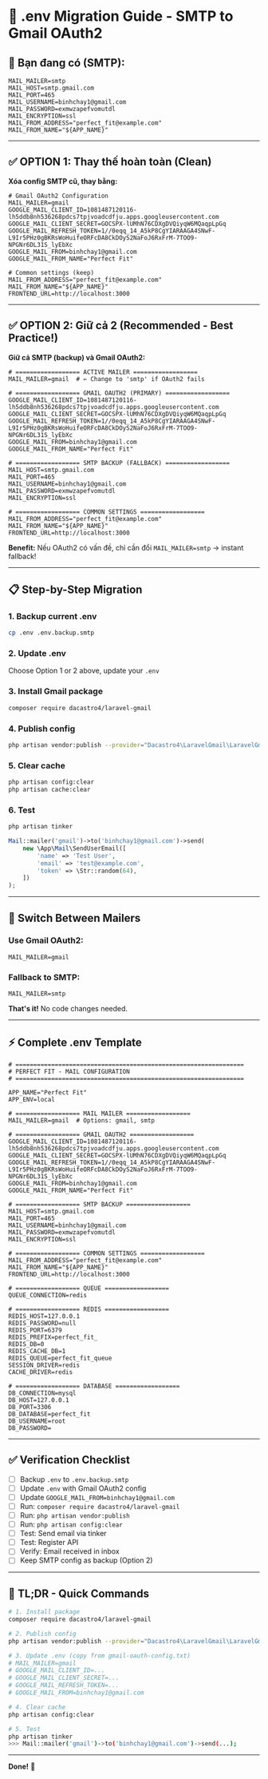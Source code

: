 # 📧 .env Migration Guide - SMTP to Gmail OAuth2

## 🔄 Bạn đang có (SMTP):

```env
MAIL_MAILER=smtp
MAIL_HOST=smtp.gmail.com
MAIL_PORT=465
MAIL_USERNAME=binhchay1@gmail.com
MAIL_PASSWORD=exmwzapefvomutdl
MAIL_ENCRYPTION=ssl
MAIL_FROM_ADDRESS="perfect_fit@example.com"
MAIL_FROM_NAME="${APP_NAME}"
```

---

## ✅ OPTION 1: Thay thế hoàn toàn (Clean)

**Xóa config SMTP cũ, thay bằng:**

```env
# Gmail OAuth2 Configuration
MAIL_MAILER=gmail
GOOGLE_MAIL_CLIENT_ID=1081487120116-lh5ddb8nh536268pdcs7tpjvoadcdfju.apps.googleusercontent.com
GOOGLE_MAIL_CLIENT_SECRET=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
GOOGLE_MAIL_REFRESH_TOKEN=1//0eqq_14_A5kP8CgYIARAAGA4SNwF-L9Ir5PHz0gBKRsWoHuifeORFcDA8CkDOyS2NaFoJ6RxFrM-7TOO9-NPGNr6DL31S_lyEbXc
GOOGLE_MAIL_FROM=binhchay1@gmail.com
GOOGLE_MAIL_FROM_NAME="Perfect Fit"

# Common settings (keep)
MAIL_FROM_ADDRESS="perfect_fit@example.com"
MAIL_FROM_NAME="${APP_NAME}"
FRONTEND_URL=http://localhost:3000
```

---

## ✅ OPTION 2: Giữ cả 2 (Recommended - Best Practice!)

**Giữ cả SMTP (backup) và Gmail OAuth2:**

```env
# ================== ACTIVE MAILER ==================
MAIL_MAILER=gmail  # ← Change to 'smtp' if OAuth2 fails

# ================== GMAIL OAUTH2 (PRIMARY) ==================
GOOGLE_MAIL_CLIENT_ID=1081487120116-lh5ddb8nh536268pdcs7tpjvoadcdfju.apps.googleusercontent.com
GOOGLE_MAIL_CLIENT_SECRET=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
GOOGLE_MAIL_REFRESH_TOKEN=1//0eqq_14_A5kP8CgYIARAAGA4SNwF-L9Ir5PHz0gBKRsWoHuifeORFcDA8CkDOyS2NaFoJ6RxFrM-7TOO9-NPGNr6DL31S_lyEbXc
GOOGLE_MAIL_FROM=binhchay1@gmail.com
GOOGLE_MAIL_FROM_NAME="Perfect Fit"

# ================== SMTP BACKUP (FALLBACK) ==================
MAIL_HOST=smtp.gmail.com
MAIL_PORT=465
MAIL_USERNAME=binhchay1@gmail.com
MAIL_PASSWORD=exmwzapefvomutdl
MAIL_ENCRYPTION=ssl

# ================== COMMON SETTINGS ==================
MAIL_FROM_ADDRESS="perfect_fit@example.com"
MAIL_FROM_NAME="${APP_NAME}"
FRONTEND_URL=http://localhost:3000
```

**Benefit:** Nếu OAuth2 có vấn đề, chỉ cần đổi `MAIL_MAILER=smtp` → instant fallback!

---

## 📋 Step-by-Step Migration

### 1. Backup current .env
```bash
cp .env .env.backup.smtp
```

### 2. Update .env
Choose Option 1 or 2 above, update your `.env`

### 3. Install Gmail package
```bash
composer require dacastro4/laravel-gmail
```

### 4. Publish config
```bash
php artisan vendor:publish --provider="Dacastro4\LaravelGmail\LaravelGmailServiceProvider"
```

### 5. Clear cache
```bash
php artisan config:clear
php artisan cache:clear
```

### 6. Test
```bash
php artisan tinker
```

```php
Mail::mailer('gmail')->to('binhchay1@gmail.com')->send(
    new \App\Mail\SendUserEmail([
        'name' => 'Test User',
        'email' => 'test@example.com',
        'token' => \Str::random(64),
    ])
);
```

---

## 🔄 Switch Between Mailers

### Use Gmail OAuth2:
```env
MAIL_MAILER=gmail
```

### Fallback to SMTP:
```env
MAIL_MAILER=smtp
```

**That's it!** No code changes needed.

---

## ⚡ Complete .env Template

```env
# ================================================================
# PERFECT FIT - MAIL CONFIGURATION
# ================================================================

APP_NAME="Perfect Fit"
APP_ENV=local

# ================== MAIL MAILER ==================
MAIL_MAILER=gmail  # Options: gmail, smtp

# ================== GMAIL OAUTH2 ==================
GOOGLE_MAIL_CLIENT_ID=1081487120116-lh5ddb8nh536268pdcs7tpjvoadcdfju.apps.googleusercontent.com
GOOGLE_MAIL_CLIENT_SECRET=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
GOOGLE_MAIL_REFRESH_TOKEN=1//0eqq_14_A5kP8CgYIARAAGA4SNwF-L9Ir5PHz0gBKRsWoHuifeORFcDA8CkDOyS2NaFoJ6RxFrM-7TOO9-NPGNr6DL31S_lyEbXc
GOOGLE_MAIL_FROM=binhchay1@gmail.com
GOOGLE_MAIL_FROM_NAME="Perfect Fit"

# ================== SMTP BACKUP ==================
MAIL_HOST=smtp.gmail.com
MAIL_PORT=465
MAIL_USERNAME=binhchay1@gmail.com
MAIL_PASSWORD=exmwzapefvomutdl
MAIL_ENCRYPTION=ssl

# ================== COMMON SETTINGS ==================
MAIL_FROM_ADDRESS="perfect_fit@example.com"
MAIL_FROM_NAME="${APP_NAME}"
FRONTEND_URL=http://localhost:3000

# ================== QUEUE ==================
QUEUE_CONNECTION=redis

# ================== REDIS ==================
REDIS_HOST=127.0.0.1
REDIS_PASSWORD=null
REDIS_PORT=6379
REDIS_PREFIX=perfect_fit_
REDIS_DB=0
REDIS_CACHE_DB=1
REDIS_QUEUE=perfect_fit_queue
SESSION_DRIVER=redis
CACHE_DRIVER=redis

# ================== DATABASE ==================
DB_CONNECTION=mysql
DB_HOST=127.0.0.1
DB_PORT=3306
DB_DATABASE=perfect_fit
DB_USERNAME=root
DB_PASSWORD=
```

---

## ✅ Verification Checklist

- [ ] Backup `.env` to `.env.backup.smtp`
- [ ] Update `.env` with Gmail OAuth2 config
- [ ] Update `GOOGLE_MAIL_FROM=binhchay1@gmail.com`
- [ ] Run: `composer require dacastro4/laravel-gmail`
- [ ] Run: `php artisan vendor:publish`
- [ ] Run: `php artisan config:clear`
- [ ] Test: Send email via tinker
- [ ] Test: Register API
- [ ] Verify: Email received in inbox
- [ ] Keep SMTP config as backup (Option 2)

---

## 🎯 TL;DR - Quick Commands

```bash
# 1. Install package
composer require dacastro4/laravel-gmail

# 2. Publish config
php artisan vendor:publish --provider="Dacastro4\LaravelGmail\LaravelGmailServiceProvider"

# 3. Update .env (copy from gmail-oauth-config.txt)
# MAIL_MAILER=gmail
# GOOGLE_MAIL_CLIENT_ID=...
# GOOGLE_MAIL_CLIENT_SECRET=...
# GOOGLE_MAIL_REFRESH_TOKEN=...
# GOOGLE_MAIL_FROM=binhchay1@gmail.com

# 4. Clear cache
php artisan config:clear

# 5. Test
php artisan tinker
>>> Mail::mailer('gmail')->to('binhchay1@gmail.com')->send(...);
```

---

**Done!** 🎉

